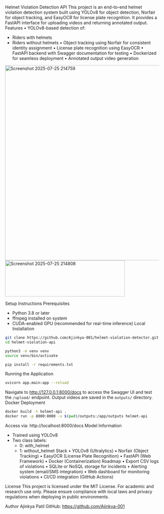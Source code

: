 Helmet Violation Detection API
This project is an end-to-end helmet violation detection system built using YOLOv8 for object detection, Norfair for object tracking, and EasyOCR for license plate recognition. It provides a FastAPI interface for uploading videos and returning annotated output.
Features
•	YOLOv8-based detection of:
  - Riders with helmets
  - Riders without helmets
•	Object tracking using Norfair for consistent identity assignment
•	License plate recognition using EasyOCR
•	FastAPI backend with Swagger documentation for testing
•	Dockerized for seamless deployment
•	Annotated output video generation

<img width="532" height="636" alt="Screenshot 2025-07-25 214759" src="https://github.com/user-attachments/assets/c1095586-4b52-407e-9355-a7dca85ca0df" />
<img width="391" height="118" alt="Screenshot 2025-07-25 214808" src="https://github.com/user-attachments/assets/1c9958e6-2df8-4ec2-8973-758dce03f28a" />



Setup Instructions
Prerequisites
- Python 3.8 or later
- ffmpeg installed on system
- CUDA-enabled GPU (recommended for real-time inference)
Local Installation
```bash
git clone https://github.com/Ajinkya-001/helmet-violation-detector.git
cd helmet-violation-api

python3 -m venv venv
source venv/bin/activate

pip install -r requirements.txt
```
Running the Application
```bash
uvicorn app.main:app --reload
```

Navigate to http://127.0.0.1:8000/docs to access the Swagger UI and test the `/upload/` endpoint. Output videos are saved in the `outputs/` directory.
Docker Deployment
```bash
docker build -t helmet-api .
docker run -p 8000:8000 -v $(pwd)/outputs:/app/outputs helmet-api
```

Access via: http://localhost:8000/docs
Model Information
- Trained using YOLOv8
- Two class labels:
  - 0: with_helmet
  - 1: without_helmet
Stack
•	YOLOv8 (Ultralytics)
•	Norfair (Object Tracking)
•	EasyOCR (License Plate Recognition)
•	FastAPI (Web Framework)
•	Docker (Containerization)
Roadmap
•	Export CSV logs of violations
•	SQLite or NoSQL storage for incidents
•	Alerting system (email/SMS integration)
•	Web dashboard for monitoring violations
•	CI/CD integration (GitHub Actions)

License
This project is licensed under the MIT License. For academic and research use only. Please ensure compliance with local laws and privacy regulations when deploying in public environments.

Author
Ajinkya Patil
GitHub: https://github.com/Ajinkya-001
